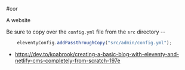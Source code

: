#cor

A website

Be sure to copy over the `config.yml` file from the `src` directory --
```js
    eleventyConfig.addPassthroughCopy("src/admin/config.yml");
```


* https://dev.to/koabrook/creating-a-basic-blog-with-eleventy-and-netlify-cms-completely-from-scratch-197e

